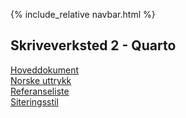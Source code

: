 {% include_relative navbar.html %}
## Skriveverksted 2 - Quarto

[Hoveddokument](bruk_quarto.qmd)          
[Norske uttrykk](norsk.yml)       
[Referanseliste](eksempel.bib)         
[Siteringsstil](apa.csl)
